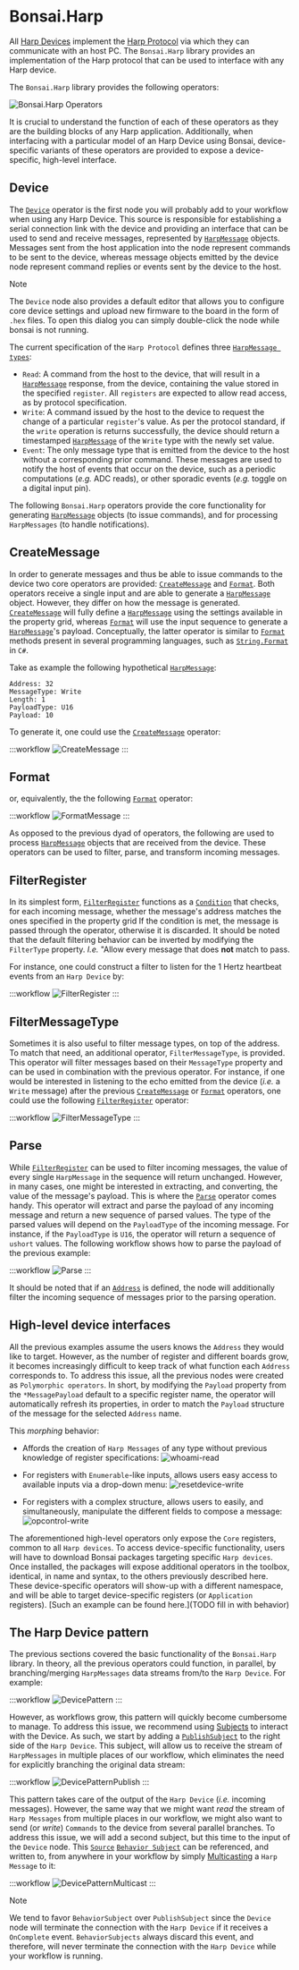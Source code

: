 # Bonsai.Harp

All [Harp Devices](https://harp-tech.org/Devices/device_list.html) implement the [Harp Protocol](https://harp-tech.org/About/How-HARP-works/index.html) via which they can communicate with an host PC. The `Bonsai.Harp` library provides an implementation of the Harp protocol that can be used to interface with any Harp device.

The `Bonsai.Harp` library provides the following operators:

![Bonsai.Harp Operators](~/images/core-operators.svg)

It is crucial to understand the function of each of these operators as they are the building blocks of any Harp application. Additionally, when interfacing with a particular model of an Harp Device using Bonsai, device-specific variants of these operators are provided to expose a device-specific, high-level interface.

## Device

The [`Device`](xref:Bonsai.Harp.Device) operator is the first node you will probably add to your workflow when using any Harp Device. This source is responsible for establishing a serial connection link with the device and providing an interface that can be used to send and receive messages, represented by [`HarpMessage`](xref:Bonsai.Harp.HarpMessage) objects. Messages sent from the host application into the node represent commands to be sent to the device, whereas message objects emitted by the device node represent command replies or events sent by the device to the host.

> [!Note]
> The `Device` node also provides a default editor that allows you to configure core device settings and upload new firmware to the board in the form of `.hex` files. To open this dialog you can simply double-click the node while bonsai is not running.

The current specification of the `Harp Protocol` defines three [`HarpMessage types`](xref:Bonsai.Harp.MessageType):

- `Read`: A command from the host to the device, that will result in a [`HarpMessage`](xref:Bonsai.Harp.HarpMessage) response, from the device, containing the value stored in the specified `register`. All `registers` are expected to allow read access, as by protocol specification.
- `Write`: A command issued by the host to the device to request the change of a particular `register`'s value. As per the protocol standard, if the `write` operation is returns successfully, the device should return a timestamped [`HarpMessage`](xref:Bonsai.Harp.HarpMessage) of the `Write` type with the newly set value.
- `Event`: The only message type that is emitted from the device to the host without a corresponding prior command. These messages are used to notify the host of events that occur on the device, such as a periodic computations (*e.g.* ADC reads), or other sporadic events (*e.g.* toggle on a digital input pin).

The following `Bonsai.Harp` operators provide the core functionality for generating [`HarpMessage`](xref:Bonsai.Harp.HarpMessage) objects (to issue commands), and for processing `HarpMessages` (to handle notifications).

## CreateMessage

In order to generate messages and thus be able to issue commands to the device two core operators are provided: [`CreateMessage`](xref:Bonsai.Harp.CreateMessage) and [`Format`](xref:Bonsai.Harp.Format). Both operators receive a single input and are able to generate a [`HarpMessage`](xref:Bonsai.Harp.HarpMessage) object. However, they differ on how the message is generated. [`CreateMessage`](xref:Bonsai.Harp.CreateMessage) will fully define a [`HarpMessage`](xref:Bonsai.Harp.HarpMessage) using the settings available in the property grid, whereas [`Format`](xref:Bonsai.Harp.Format) will use the input sequence to generate a [`HarpMessage`](xref:Bonsai.Harp.HarpMessage)'s payload. Conceptually, the latter operator is similar to [`Format`](xref:Bonsai.Harp.Format) methods present in several programming languages, such as [`String.Format`](https://learn.microsoft.com/en-us/dotnet/api/system.string.format?view=net-7.0) in `C#`.

Take as example the following hypothetical [`HarpMessage`](xref:Bonsai.Harp.HarpMessage):

```
Address: 32
MessageType: Write
Length: 1
PayloadType: U16
Payload: 10
```

To generate it, one could use the [`CreateMessage`](xref:Bonsai.Harp.CreateMessage) operator:

:::workflow
![CreateMessage](~/workflows/create-message.bonsai)
:::

## Format

or, equivalently, the the following [`Format`](xref:Bonsai.Harp.Format) operator:

:::workflow
![FormatMessage](~/workflows/format.bonsai)
:::

As opposed to the previous dyad of operators, the following are used to process [`HarpMessage`](xref:Bonsai.Harp.HarpMessage) objects that are received from the device. These operators can be used to filter, parse, and transform incoming messages.

## FilterRegister

In its simplest form, [`FilterRegister`](xref:Bonsai.Harp.FilterRegister) functions as a [`Condition`](xref:Bonsai.Reactive.Condition) that checks, for each incoming message, whether the message's address matches the ones specified in the property grid  If the condition is met, the message is passed through the operator, otherwise it is discarded. It should be noted that the default filtering behavior can be inverted by modifying the `FilterType` property. *I.e.* "Allow every message that does **not** match to pass.

For instance, one could construct a filter to listen for the 1 Hertz heartbeat events from an `Harp Device` by:

:::workflow
![FilterRegister](~/workflows/filter-message.bonsai)
:::

## FilterMessageType

Sometimes it is also useful to filter message types, on top of the address. To match that need, an additional operator, `FilterMessageType`, is provided. This operator will filter messages based on their `MessageType` property and can be used in combination with the previous operator. For instance, if one would be interested in listening to the echo emitted from the device (*i.e.* a `Write` message) after the previous [`CreateMessage`](xref:Bonsai.Harp.CreateMessage) or [`Format`](xref:Bonsai.Harp.Format) operators, one could use the following [`FilterRegister`](xref:Bonsai.Harp.FilterRegister) operator:

:::workflow
![FilterMessageType](~/workflows/filter-messagetype-register.bonsai)
:::

## Parse

While [`FilterRegister`](xref:Bonsai.Harp.FilterRegister) can be used to filter incoming messages, the value of every single `HarpMessage` in the sequence will return unchanged. However, in many cases, one might be interested in extracting, and converting, the value of the message's payload. This is where the [`Parse`](xref:Bonsai.Harp.Parse) operator comes handy. This operator will extract and parse the payload of any incoming message and return a new sequence of parsed values. The type of the parsed values will depend on the `PayloadType` of the incoming message. For instance, if the `PayloadType` is `U16`, the operator will return a sequence of `ushort` values. The following workflow shows how to parse the payload of the previous example:

:::workflow
![Parse](~/workflows/parse.bonsai)
:::

It should be noted that if an [`Address`](xref:Bonsai.Harp.ParseMessagePayload.Address) is defined, the node will additionally filter the incoming sequence of messages prior to the parsing operation.

## High-level device interfaces

All the previous examples assume the users knows the `Address` they would like to target. However, as the number of register and different boards grow, it becomes increasingly difficult to keep track of what function each `Address` corresponds to. To address this issue, all the previous nodes were created as `Polymorphic operators`. In short, by modifying the `Payload` property from the `*MessagePayload` default to a specific register name, the operator will automatically refresh its properties, in order to match the `Payload` structure of the message for the selected `Address` name.

This *morphing* behavior:

- Affords the creation of `Harp Messages` of any type without previous knowledge of register specifications:
![whoami-read](~/images/whoami_read.png)

- For registers with `Enumerable`-like inputs, allows users easy access to available inputs via a drop-down menu:
![resetdevice-write](~/images/resetdevice-write.png)

- For registers with a complex structure, allows users to easily, and simultaneously, manipulate the different fields to compose a message:
![opcontrol-write](~/images/opcontrol-write.png)


The aforementioned high-level operators only expose the `Core` registers, common to all `Harp devices`. To access device-specific functionality, users will have to download Bonsai packages targeting specific `Harp devices`. Once installed, the packages will expose additional operators in the toolbox, identical, in name and syntax, to the others previously described here. These device-specific operators will show-up with a different namespace, and will be able to target device-specific registers (or `Application` registers). [Such an example can be found here.](TODO fill in with behavior)

## The Harp Device pattern

The previous sections covered the basic functionality of the `Bonsai.Harp` library. In theory, all the previous operators could function, in parallel, by branching/merging `HarpMessages` data streams from/to the `Harp Device`. For example:

:::workflow
![DevicePattern](~/workflows/device-pattern-nosubjects.bonsai)
:::

However, as workflows grow, this pattern will quickly become cumbersome to manage. To address this issue, we recommend using [Subjects](https://bonsai-rx.org/docs/articles/subjects.html) to interact with the Device.
As such, we start by adding a [`PublishSubject`](https://bonsai-rx.org/docs/articles/subjects.html#publishsubject) to the right side of the `Harp Device`. This subject, will allow us to receive the stream of `HarpMessages` in multiple places of our workflow, which eliminates the need for explicitly branching the original data stream:

:::workflow
![DevicePatternPublish](~/workflows/device-pattern-publish.bonsai)
:::

This pattern takes care of the output of the `Harp Device` (*i.e.* incoming messages). However, the same way that we might want *read* the stream of `Harp Messages` from multiple places in our workflow, we might also want to send (or *write*) `Commands` to the device from several parallel branches. To address this issue, we will add a second subject, but this time to the input of the `Device` node. This [`Source`](https://bonsai-rx.org/docs/articles/subjects.html#source-subjects) [`Behavior Subject`](https://bonsai-rx.org/docs/articles/subjects.html#behaviorsubject) can be referenced, and written to, from anywhere in your workflow by simply [Multicasting](https://bonsai-rx.org/docs/articles/subjects.html#multicastsubject) a `Harp Message` to it:

:::workflow
![DevicePatternMulticast](~/workflows/device-pattern-multicast.bonsai)
:::

> [!Note]
> We tend to favor `BehaviorSubject` over `PublishSubject` since the `Device` node will terminate the connection with the `Harp Device` if it receives a `OnComplete` event. `BehaviorSubjects` always discard this event, and therefore, will never terminate the connection with the `Harp Device` while your workflow is running.

